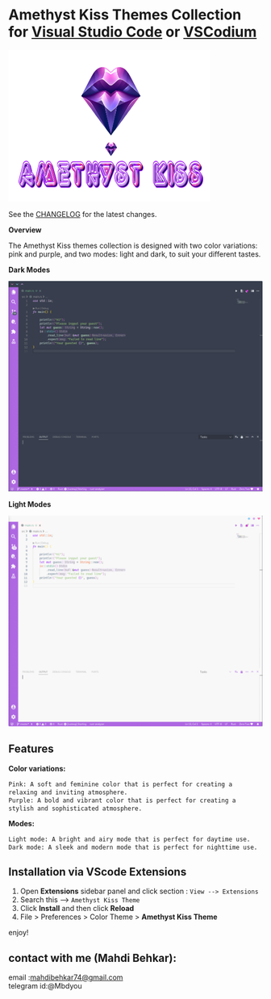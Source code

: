 # Amethyst Kiss Themes Collection for [Visual Studio Code](http://code.visualstudio.com) or [VSCodium](https://vscodium.com/)

<img alt="icon" src="https://raw.githubusercontent.com/Behkar/amethyst_kiss_theme/master/images/amethyst-kiss.png" width="400px" height="300">


See the [CHANGELOG](CHANGELOG.md) for the latest changes.

**Overview**

The Amethyst Kiss themes collection is designed with two color variations: pink and purple, and two modes: light and dark, to suit your different tastes.

**Dark Modes**

<img alt="overview" src="https://raw.githubusercontent.com/Behkar/amethyst_kiss_theme/master/images/dark.gif" />

**Light Modes**

<img alt="overview" src="https://raw.githubusercontent.com/Behkar/amethyst_kiss_theme/master/images/light.gif" />



## Features

**Color variations:**

    Pink: A soft and feminine color that is perfect for creating a relaxing and inviting atmosphere.
    Purple: A bold and vibrant color that is perfect for creating a stylish and sophisticated atmosphere.

**Modes:**

    Light mode: A bright and airy mode that is perfect for daytime use.
    Dark mode: A sleek and modern mode that is perfect for nighttime use.



## Installation via VScode Extensions

1. Open **Extensions** sidebar panel and click section :  `View --> Extensions`
2. Search this --> `Amethyst Kiss Theme`
3. Click **Install** and then click **Reload**
4. File > Preferences > Color Theme > **Amethyst Kiss Theme**


enjoy!

## contact with me (Mahdi Behkar):
email :mahdibehkar74@gmail.com </br>
telegram id:@Mbdyou

